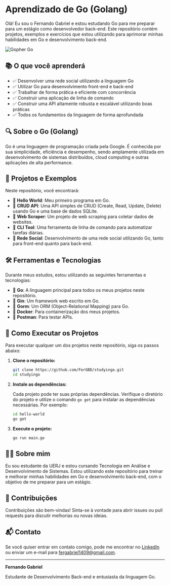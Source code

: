 # Aprendizado de Go (Golang)

Olá! Eu sou o Fernando Gabriel e estou estudando Go para me preparar para um estágio como desenvolvedor back-end. Este repositório contém projetos, exemplos e exercícios que estou utilizando para aprimorar minhas habilidades em Go e desenvolvimento back-end.

![Gopher Go](https://raw.githubusercontent.com/egonelbre/gophers/master/.thumb/animation/dr-walk-cycle.gif)

## 📚 O que você aprenderá

- ✅ Desenvolver uma rede social utilizando a linguagem Go
- ✅ Utilizar Go para desenvolvimento front-end e back-end
- ✅ Trabalhar de forma prática e eficiente com concorrência
- ✅ Construir uma aplicação de linha de comando
- ✅ Construir uma API altamente robusta e escalável utilizando boas práticas
- ✅ Todos os fundamentos da linguagem de forma aprofundada

## 🔍 Sobre o Go (Golang)

Go é uma linguagem de programação criada pela Google. É conhecida por sua simplicidade, eficiência e desempenho, sendo amplamente utilizada em desenvolvimento de sistemas distribuídos, cloud computing e outras aplicações de alta performance.

## 📂 Projetos e Exemplos

Neste repositório, você encontrará:

- 🌟 **Hello World**: Meu primeiro programa em Go.
- 🌟 **CRUD API**: Uma API simples de CRUD (Create, Read, Update, Delete) usando Go e uma base de dados SQLite.
- 🌟 **Web Scraper**: Um projeto de web scraping para coletar dados de websites.
- 🌟 **CLI Tool**: Uma ferramenta de linha de comando para automatizar tarefas diárias.
- 🌟 **Rede Social**: Desenvolvimento de uma rede social utilizando Go, tanto para front-end quanto para back-end.

## 🛠 Ferramentas e Tecnologias

Durante meus estudos, estou utilizando as seguintes ferramentas e tecnologias:

- 🔧 **Go**: A linguagem principal para todos os meus projetos neste repositório.
- 🔧 **Gin**: Um framework web escrito em Go.
- 🔧 **Gorm**: Um ORM (Object-Relational Mapping) para Go.
- 🔧 **Docker**: Para containerização dos meus projetos.
- 🔧 **Postman**: Para testar APIs.

## 🚀 Como Executar os Projetos

Para executar qualquer um dos projetos neste repositório, siga os passos abaixo:

1. **Clone o repositório:**

    ```sh
    git clone https://github.com/FerGBD/studyingo.git
    cd studyingo
    ```

2. **Instale as dependências:**

    Cada projeto pode ter suas próprias dependências. Verifique o diretório do projeto e utilize o comando `go get` para instalar as dependências necessárias. Por exemplo:

    ```sh
    cd hello-world
    go get
    ```

3. **Execute o projeto:**

    ```sh
    go run main.go
    ```

## 👨‍💻 Sobre mim

Eu sou estudante da UERJ e estou cursando Tecnologia em Análise e Desenvolvimento de Sistemas. Estou utilizando este repositório para treinar e melhorar minhas habilidades em Go e desenvolvimento back-end, com o objetivo de me preparar para um estágio.

## 🤝 Contribuições

Contribuições são bem-vindas! Sinta-se à vontade para abrir issues ou pull requests para discutir melhorias ou novas ideias.

## 📬 Contato

Se você quiser entrar em contato comigo, pode me encontrar no [LinkedIn](https://www.linkedin.com/in/fernando-gabriel-bd/) ou enviar um e-mail para fergabriel1409@gmail.com.

---

**Fernando Gabriel**

Estudante de Desenvolvimento Back-end e entusiasta da linguagem Go.
